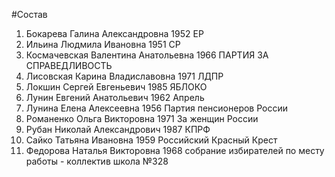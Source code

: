 #Состав
1. Бокарева Галина Александровна 1952 ЕР
2. Ильина Людмила Ивановна 1951 СР
3. Космачевская Валентина Анатольевна 1966 ПАРТИЯ ЗА СПРАВЕДЛИВОСТЬ
4. Лисовская Карина Владиславовна 1971 ЛДПР
5. Локшин Сергей Евгеньевич 1985 ЯБЛОКО
6. Лунин Евгений Анатольевич 1962 Апрель
7. Лунина Елена Алексеевна 1956 Партия пенсионеров России
8. Романенко Ольга Викторовна 1971 За женщин России
9. Рубан Николай Александрович 1987 КПРФ
10. Сайко Татьяна Ивановна 1959 Российский Красный Крест
11. Федорова Наталья Викторовна 1968 собрание избирателей по месту работы - коллектив школа №328
